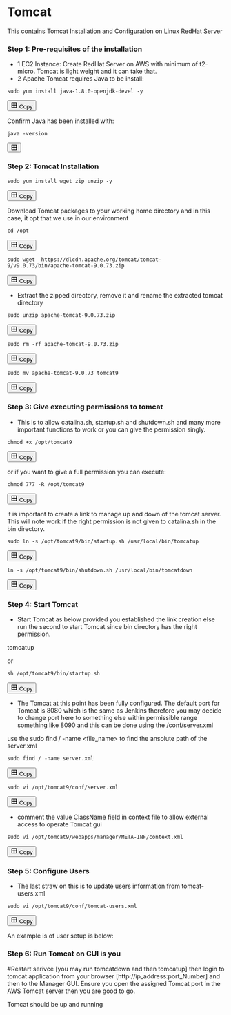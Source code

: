 # Tomcat
This contains Tomcat Installation and Configuration on Linux RedHat Server

### Step 1: Pre-requisites of the installation
* 1 EC2 Instance: Create RedHat Server on AWS with minimum of t2-micro. Tomcat is light weight and it can take that.
* 2 Apache Tomcat requires Java to be install:
<div>
  <pre><code>sudo yum install java-1.8.0-openjdk-devel -y</code></pre>
  <button onclick="navigator.clipboard.writeText('sudo yum install java-1.8.0-openjdk-devel -y')">
    <svg xmlns="http://www.w3.org/2000/svg" width="16" height="16" viewBox="0 0 24 24" fill="none" stroke="currentColor" stroke-width="2" stroke-linecap="round" stroke-linejoin="round"><path d="M4 4h8v8H4zM12 4h8v8h-8zM4 12h8v8H4zM12 12h8v8h-8z"/></svg>
    Copy
  </button>
</div>
    
 Confirm Java has been installed with:
 <div>
  <pre><code>java -version</code></pre>
  <button onclick="navigator.clipboard.writeText('java -version')">
    <svg xmlns="http://www.w3.org/2000/svg" width="16" height="16" viewBox="0 0 24 24" fill="none" stroke="currentColor" stroke-width="2" stroke-linecap="round" stroke-linejoin="round"><path d="M4 4h8v8H4zM12 4h8v8h-8zM4 12h8v8H4zM12 12h8v8h-8z"/></svg>
  </button>
</div>
 
 ### Step 2: Tomcat Installation
 
  <div>
  <pre><code>sudo yum install wget zip unzip -y</code></pre>
  <button onclick="navigator.clipboard.writeText('sudo yum install wget zip unzip -y')">
    <svg xmlns="http://www.w3.org/2000/svg" width="16" height="16" viewBox="0 0 24 24" fill="none" stroke="currentColor" stroke-width="2" stroke-linecap="round" stroke-linejoin="round"><path d="M4 4h8v8H4zM12 4h8v8h-8zM4 12h8v8H4zM12 12h8v8h-8z"/></svg>
    Copy
  </button>
</div>

 
Download Tomcat packages to your working home directory and in this case, it opt that we use in our environment

  <div>
  <pre><code>cd /opt</code></pre>
  <button onclick="navigator.clipboard.writeText('cd /opt')">
    <svg xmlns="http://www.w3.org/2000/svg" width="16" height="16" viewBox="0 0 24 24" fill="none" stroke="currentColor" stroke-width="2" stroke-linecap="round" stroke-linejoin="round"><path d="M4 4h8v8H4zM12 4h8v8h-8zM4 12h8v8H4zM12 12h8v8h-8z"/></svg>
    Copy
  </button>
</div>

 <div>
  <pre><code>sudo wget  https://dlcdn.apache.org/tomcat/tomcat-9/v9.0.73/bin/apache-tomcat-9.0.73.zip</code></pre>
  <button onclick="navigator.clipboard.writeText('sudo wget  https://dlcdn.apache.org/tomcat/tomcat-9/v9.0.73/bin/apache-tomcat-9.0.73.zip ')">
    <svg xmlns="http://www.w3.org/2000/svg" width="16" height="16" viewBox="0 0 24 24" fill="none" stroke="currentColor" stroke-width="2" stroke-linecap="round" stroke-linejoin="round"><path d="M4 4h8v8H4zM12 4h8v8h-8zM4 12h8v8H4zM12 12h8v8h-8z"/></svg>
    Copy
  </button>
</div>

- Extract the zipped directory, remove it and rename the extracted tomcat directory

 <div>
  <pre><code>sudo unzip apache-tomcat-9.0.73.zip</code></pre>
  <button onclick="navigator.clipboard.writeText('sudo unzip apache-tomcat-9.0.73.zip')">
    <svg xmlns="http://www.w3.org/2000/svg" width="16" height="16" viewBox="0 0 24 24" fill="none" stroke="currentColor" stroke-width="2" stroke-linecap="round" stroke-linejoin="round"><path d="M4 4h8v8H4zM12 4h8v8h-8zM4 12h8v8H4zM12 12h8v8h-8z"/></svg>
    Copy
  </button>
</div>

 <div>
  <pre><code>sudo rm -rf apache-tomcat-9.0.73.zip </code></pre>
  <button onclick="navigator.clipboard.writeText('sudo rm -rf apache-tomcat-9.0.73.zip ')">
    <svg xmlns="http://www.w3.org/2000/svg" width="16" height="16" viewBox="0 0 24 24" fill="none" stroke="currentColor" stroke-width="2" stroke-linecap="round" stroke-linejoin="round"><path d="M4 4h8v8H4zM12 4h8v8h-8zM4 12h8v8H4zM12 12h8v8h-8z"/></svg>
    Copy
  </button>
</div>

 <div>
  <pre><code>sudo mv apache-tomcat-9.0.73 tomcat9</code></pre>
  <button onclick="navigator.clipboard.writeText('sudo mv apache-tomcat-9.0.73 tomcat9')">
    <svg xmlns="http://www.w3.org/2000/svg" width="16" height="16" viewBox="0 0 24 24" fill="none" stroke="currentColor" stroke-width="2" stroke-linecap="round" stroke-linejoin="round"><path d="M4 4h8v8H4zM12 4h8v8h-8zM4 12h8v8H4zM12 12h8v8h-8z"/></svg>
    Copy
  </button>
</div>

### Step 3: Give executing permissions to tomcat
- This is to allow catalina.sh, startup.sh and shutdown.sh and many more important functions to work or you can give the permission singly.

<div>
  <pre><code>chmod +x /opt/tomcat9</code></pre>
  <button onclick="navigator.clipboard.writeText('chmod +x /opt/tomcat9')">
    <svg xmlns="http://www.w3.org/2000/svg" width="16" height="16" viewBox="0 0 24 24" fill="none" stroke="currentColor" stroke-width="2" stroke-linecap="round" stroke-linejoin="round"><path d="M4 4h8v8H4zM12 4h8v8h-8zM4 12h8v8H4zM12 12h8v8h-8z"/></svg>
    Copy
  </button>
</div>


or if you want to give a full permission you can execute:

<div>
  <pre><code>chmod 777 -R /opt/tomcat9</code></pre>
  <button onclick="navigator.clipboard.writeText('chmod 777 -R /opt/tomcat9')">
    <svg xmlns="http://www.w3.org/2000/svg" width="16" height="16" viewBox="0 0 24 24" fill="none" stroke="currentColor" stroke-width="2" stroke-linecap="round" stroke-linejoin="round"><path d="M4 4h8v8H4zM12 4h8v8h-8zM4 12h8v8H4zM12 12h8v8h-8z"/></svg>
    Copy
  </button>
</div>


it is important to create a link to manage up and down of the tomcat server. This will note work if the right permission is not given to catalina.sh in the bin directory.

<div>
  <pre><code>sudo ln -s /opt/tomcat9/bin/startup.sh /usr/local/bin/tomcatup</code></pre>
  <button onclick="navigator.clipboard.writeText('sudo ln -s /opt/tomcat9/bin/startup.sh /usr/local/bin/tomcatup')">
    <svg xmlns="http://www.w3.org/2000/svg" width="16" height="16" viewBox="0 0 24 24" fill="none" stroke="currentColor" stroke-width="2" stroke-linecap="round" stroke-linejoin="round"><path d="M4 4h8v8H4zM12 4h8v8h-8zM4 12h8v8H4zM12 12h8v8h-8z"/></svg>
    Copy
  </button>
</div>

<div>
  <pre><code>ln -s /opt/tomcat9/bin/shutdown.sh /usr/local/bin/tomcatdown</code></pre>
  <button onclick="navigator.clipboard.writeText('ln -s /opt/tomcat9/bin/shutdown.sh /usr/local/bin/tomcatdown')">
    <svg xmlns="http://www.w3.org/2000/svg" width="16" height="16" viewBox="0 0 24 24" fill="none" stroke="currentColor" stroke-width="2" stroke-linecap="round" stroke-linejoin="round"><path d="M4 4h8v8H4zM12 4h8v8h-8zM4 12h8v8H4zM12 12h8v8h-8z"/></svg>
    Copy
  </button>
</div>

### Step 4: Start Tomcat
- Start Tomcat as below provided you established the link creation else run the second to start Tomcat since bin directory has the right permission.

tomcatup

or
<div>
  <pre><code>sh /opt/tomcat9/bin/startup.sh</code></pre>
  <button onclick="navigator.clipboard.writeText('sh /opt/tomcat9/bin/startup.sh')">
    <svg xmlns="http://www.w3.org/2000/svg" width="16" height="16" viewBox="0 0 24 24" fill="none" stroke="currentColor" stroke-width="2" stroke-linecap="round" stroke-linejoin="round"><path d="M4 4h8v8H4zM12 4h8v8h-8zM4 12h8v8H4zM12 12h8v8h-8z"/></svg>
    Copy
  </button>
</div>


- The  Tomcat at this point has been fully configured. The default port for Tomcat is 8080 which is the same as Jenkins therefore you may decide to change port here to something else within permissible range something like 8090 and this can be done using the /conf/server.xml 

use the sudo find / -name <file_name>    to find the ansolute path of the server.xml

<div>
  <pre><code>sudo find / -name server.xml</code></pre>
  <button onclick="navigator.clipboard.writeText('sudo find / -name server.xml')">
    <svg xmlns="http://www.w3.org/2000/svg" width="16" height="16" viewBox="0 0 24 24" fill="none" stroke="currentColor" stroke-width="2" stroke-linecap="round" stroke-linejoin="round"><path d="M4 4h8v8H4zM12 4h8v8h-8zM4 12h8v8H4zM12 12h8v8h-8z"/></svg>
    Copy
  </button>
</div>

   <Connector port="8090" protocol="HTTP/1.1"
               connectionTimeout="20000"
               redirectPort="8443" />

<div>
  <pre><code>sudo vi /opt/tomcat9/conf/server.xml</code></pre>
  <button onclick="navigator.clipboard.writeText('sudo vi /opt/tomcat9/conf/server.xml')">
    <svg xmlns="http://www.w3.org/2000/svg" width="16" height="16" viewBox="0 0 24 24" fill="none" stroke="currentColor" stroke-width="2" stroke-linecap="round" stroke-linejoin="round"><path d="M4 4h8v8H4zM12 4h8v8h-8zM4 12h8v8H4zM12 12h8v8h-8z"/></svg>
    Copy
  </button>
</div>


- comment the value ClassName field in context file to allow external access to operate Tomcat gui
<div>
  <pre><code>sudo vi /opt/tomcat9/webapps/manager/META-INF/context.xml</code></pre>
  <button onclick="navigator.clipboard.writeText('sudo vi /opt/tomcat9/webapps/manager/META-INF/context.xml')">
    <svg xmlns="http://www.w3.org/2000/svg" width="16" height="16" viewBox="0 0 24 24" fill="none" stroke="currentColor" stroke-width="2" stroke-linecap="round" stroke-linejoin="round"><path d="M4 4h8v8H4zM12 4h8v8h-8zM4 12h8v8H4zM12 12h8v8h-8z"/></svg>
    Copy
  </button>
</div>

<!--
  <Valve className="org.apache.catalina.valves.RemoteAddrValve"
         allow="127\.\d+\.\d+\.\d+|::1|0:0:0:0:0:0:0:1" /> -->

### Step 5: Configure Users
- The last straw on this is to update users information from tomcat-users.xml

<div>
  <pre><code>sudo vi /opt/tomcat9/conf/tomcat-users.xml</code></pre>
  <button onclick="navigator.clipboard.writeText('sudo vi /opt/tomcat9/conf/tomcat-users.xml')">
    <svg xmlns="http://www.w3.org/2000/svg" width="16" height="16" viewBox="0 0 24 24" fill="none" stroke="currentColor" stroke-width="2" stroke-linecap="round" stroke-linejoin="round"><path d="M4 4h8v8H4zM12 4h8v8h-8zM4 12h8v8H4zM12 12h8v8h-8z"/></svg>
    Copy
  </button>
</div>

An example is of user setup is below:

<role rolename="manager-gui"/>
 <role rolename="manager-script"/>
 <role rolename="manager-jmx"/>
 <role rolename="manager-status"/>
 <user username="admin" password="admin123" roles="manager-gui, manager-script, manager-jmx, manager-status"/>
 <user username="Manager1" password="manager123" roles="manager-gui, manager-script"/>
 <user username="tomcat" password="s3cret" roles="manager-gui"/>

### Step 6: Run Tomcat on GUI is you 
#Restart serivce [you may run tomcatdown and then tomcatup] then login to tomcat application from your browser [http://ip_address:port_Number] and then to the Manager GUI. Ensure you open the assigned Tomcat port in the AWS Tomcat server then you are good to go.

Tomcat should be up and running

